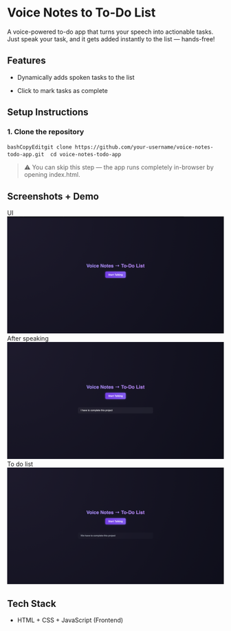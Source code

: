  Voice Notes to To-Do List
============================

A voice-powered to-do app that turns your speech into actionable tasks. Just speak your task, and it gets added instantly to the list — hands-free!

 Features
-----------

*    Dynamically adds spoken tasks to the list
    
*    Click to mark tasks as complete
    

 Setup Instructions
----------------------

### 1\. Clone the repository

`bashCopyEditgit clone https://github.com/your-username/voice-notes-todo-app.git  cd voice-notes-todo-app   `


> ⚠️ You can skip this step — the app runs completely in-browser by opening index.html.

 Screenshots + Demo
---------------------
UI
![Before](before.png)
After speaking
![Speech-to-text](speech-to-task.png)
To do list
![After](task.png)

 Tech Stack
-------------

*   HTML + CSS + JavaScript (Frontend)
